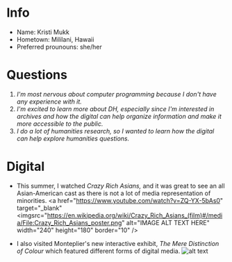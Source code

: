 # Info
- Name: Kristi Mukk
- Hometown: Mililani, Hawaii
- Preferred prounouns: she/her

# Questions
1. *I'm most nervous about computer programming because I don't have any experience with it.*
2. *I'm excited to learn more about DH, especially since I'm interested in archives and how the digital can help organize information and make it more accessible to the public.*
3. *I do a lot of humanities research, so I wanted to learn how the digital can help explore humanities questions.*

# Digital
- This summer, I watched *Crazy Rich Asians,* and it was great to see an all Asian-American cast as there is not a lot of media representation of minorities. 
<a href="https://www.youtube.com/watch?v=ZQ-YX-5bAs0" target="_blank"<imgsrc="https://en.wikipedia.org/wiki/Crazy_Rich_Asians_(film)#/media/File:Crazy_Rich_Asians_poster.png" 
alt="IMAGE ALT TEXT HERE" width="240" height="180" border="10" /></a>

- I also visited Monteplier's new interactive exhibit, *The Mere Distinction of Colour* which featured different forms of digital media. 
![alt text](https://blog.richmond.edu/memory/files/2018/08/Blog4_Mukk_Photo1.jpg "Logo Title Text 1")
